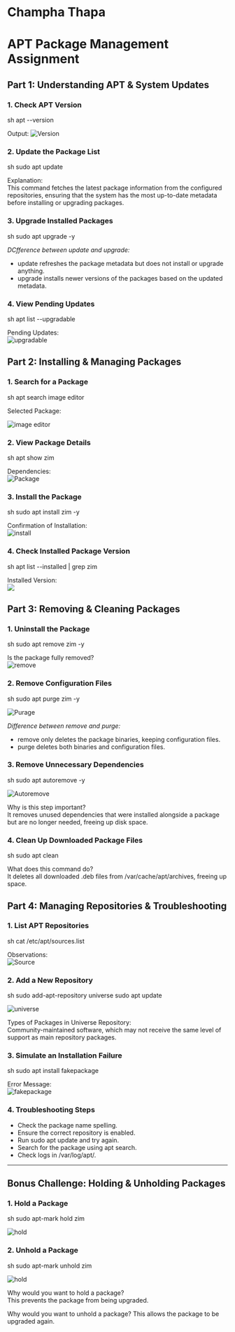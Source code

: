 # Champha Thapa

# APT Package Management Assignment

## Part 1: Understanding APT & System Updates

### 1. Check APT Version
sh
apt --version

Output:
![Version](image/version.png)

### 2. Update the Package List
sh
sudo apt update

Explanation:  
This command fetches the latest package information from the configured repositories, ensuring that the system has the most up-to-date metadata before installing or upgrading packages.

### 3. Upgrade Installed Packages
sh
sudo apt upgrade -y

*DCfference between update and upgrade:*  
- update refreshes the package metadata but does not install or upgrade anything.
- upgrade installs newer versions of the packages based on the updated metadata.

### 4. View Pending Updates
sh
apt list --upgradable

Pending Updates:  
![upgradable](image/upgradable.png)

## Part 2: Installing & Managing Packages

### 1. Search for a Package
sh
apt search image editor

Selected Package:  

![image editor](image/imageEditor.png)

### 2. View Package Details
sh
apt show zim

Dependencies:  
![Package](image/zim.png)

### 3. Install the Package
sh
sudo apt install zim -y

Confirmation of Installation:  
![install](image/install.png)

### 4. Check Installed Package Version
sh
apt list --installed | grep zim

Installed Version:  
![](image/grep.png)



## Part 3: Removing & Cleaning Packages

### 1. Uninstall the Package
sh
sudo apt remove zim -y

Is the package fully removed?  
![remove](image/remove.png)

### 2. Remove Configuration Files
sh
sudo apt purge zim -y

![Purage](image/purage.png)

*Difference between remove and purge:*  
- remove only deletes the package binaries, keeping configuration files.
- purge deletes both binaries and configuration files.

### 3. Remove Unnecessary Dependencies
sh
sudo apt autoremove -y

![Autoremove](image/autoremove.png)

Why is this step important?  
It removes unused dependencies that were installed alongside a package but are no longer needed, freeing up disk space.

### 4. Clean Up Downloaded Package Files
sh
sudo apt clean


What does this command do?  
It deletes all downloaded .deb files from /var/cache/apt/archives, freeing up space.


## Part 4: Managing Repositories & Troubleshooting

### 1. List APT Repositories
sh
cat /etc/apt/sources.list

Observations:  
![Source](image/sources.png)

### 2. Add a New Repository
sh
sudo add-apt-repository universe
sudo apt update

![universe](image/universe.png)

Types of Packages in Universe Repository:  
Community-maintained software, which may not receive the same level of support as main repository packages.

### 3. Simulate an Installation Failure
sh
sudo apt install fakepackage

Error Message:  
![fakepackage](image/fakepackage.png)

### 4. Troubleshooting Steps
- Check the package name spelling.
- Ensure the correct repository is enabled.
- Run sudo apt update and try again.
- Search for the package using apt search.
- Check logs in /var/log/apt/.

---

## Bonus Challenge: Holding & Unholding Packages

### 1. Hold a Package
sh
sudo apt-mark hold zim

![hold](image/hold.png)

### 2. Unhold a Package
sh
sudo apt-mark unhold zim

![hold](image/unhold.png)

Why would you want to hold a package?  
This prevents the package from being upgraded.

Why would you want to unhold a package?
This allows the package to be upgraded again.

